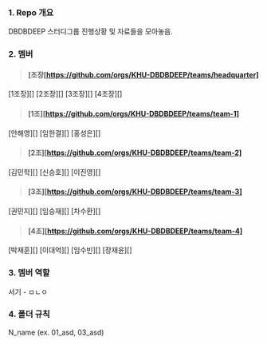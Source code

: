 ### 1. Repo 개요
DBDBDEEP 스터디그룹 진행상황 및 자료들을 모아놓음.

### 2. 멤버
> #### [조장[https://github.com/orgs/KHU-DBDBDEEP/teams/headquarter]
[1조장][]
[2조장][]
[3조장][]
[4조장][]


> #### [1조][https://github.com/orgs/KHU-DBDBDEEP/teams/team-1]
[안해영][]
[임한결][]
[홍성은][]

> #### [2조][https://github.com/orgs/KHU-DBDBDEEP/teams/team-2]
[김민학][]
[신승호][]
[이진영][]

> #### [3조][https://github.com/orgs/KHU-DBDBDEEP/teams/team-3]
[권민지][]
[임승재][]
[차수환][]

> #### [4조][https://github.com/orgs/KHU-DBDBDEEP/teams/team-4]
[박재훈][]
[이대억][]
[임수빈][]
[장재윤][]

### 3. 멤버 역할
서기 - ㅁㄴㅇ

### 4. 폴더 규칙
N_name (ex. 01_asd, 03_asd)
